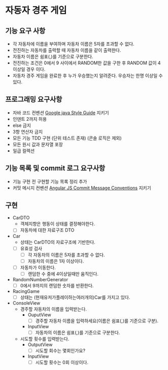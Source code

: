 # 자동자 경주 게임

## 기능 요구 사항

- 각 자동차에 이름을 부여하며 자동차 이름은 5자를 초과할 수 없다.
- 전진하는 자동차를 출력할 때 자동차 이름을 같이 출력한다.
- 자동차 이름은 쉼표(,)를 기준으로 구분한다.
- 전진하는 조건은 0에서 9 사이에서 RANDOM한 값을 구한 후 RANDOM 값이 4 이상일 경우 이다.
- 자동차 경주 게임을 완료한 후 누가 우승했는지 알려준다. 우승자는 한명 이상일 수 있다.

## 프로그래밍 요구사항

- 자바 코드 컨벤션 [Google java Style Guide](https://google.github.io/styleguide/javaguide.html) 지키기
- 인덴트 2까지 허용
- else 금지
- 3항 연산자 금지
- 모든 기능 TDD 구현 (단위 테스트 존재) (콘솔 로직은 제외)
- 모든 원시 값과 문자열 포장
- 일급 컬렉션

## 기능 목록 및 commit 로그 요구사항

- 기능 구현 전 구현할 기능 목록 정리 추가
- 커밋 메시지 컨벤션 [Angular JS Commit Message Conventions](https://gist.github.com/stephenparish/9941e89d80e2bc58a153) 지키기

## 구현

- CarDTO
    - 객체지향은 행동이 상태를 결정해야한다.
    - [ ] 자동차에 대한 자료구조 DTO

- Car
    - 상태는 CarDTO의 자료구조에 기반한다.
    - [ ] 유효성 검사
        - [ ] 각 자동차의 이름은 5자를 초과할 수 없다.
        - [ ] 자동차의 이름은 1자 이상이다.
    - [ ] 자동차가 이동한다.
        - [ ] 랜덤한 수 중에 4이상일때만 움직인다.

- RandomNumberGenerator
    - [ ] 0에서 9까지의 랜덤한 숫자를 반환한다.

- RacingGame
    - [ ] 상태는 (현재유저가플레이하는여러개의)Car를 가지고 있다.

- ConsoleView
    - 경주할 자동차의 이름을 입력받는다.
        - OuputView
            - [ ] 경주할 자동차 이름을 입력하세요(이름은 쉼표(,)를 기준으로 구분).
        - InputView
            - [ ] 자동차의 이름은 쉼표(,)를 기준으로 구분한다.
    - 시도할 횟수를 입력받는다.
        - OutputView
            - [ ] 시도할 회수는 몇회인가요?
        - InputView
            - [ ] 시도할 횟수는 0회 이상이다.
